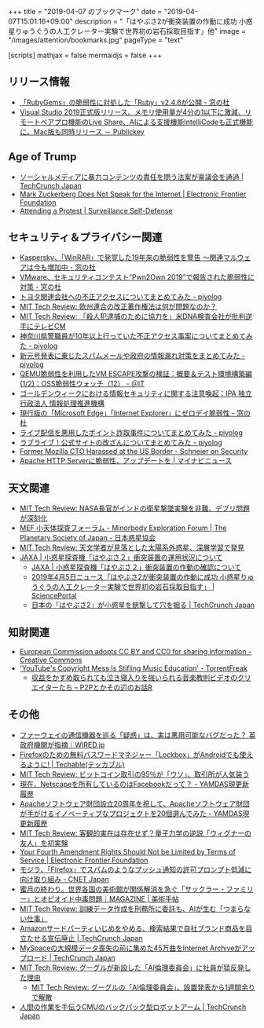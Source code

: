 +++
title = "2019-04-07 のブックマーク"
date =  "2019-04-07T15:01:16+09:00"
description = "「はやぶさ2が衝突装置の作動に成功 小惑星りゅうぐうの人工クレーター実験で世界初の岩石採取目指す」他"
image = "/images/attention/bookmarks.jpg"
pageType = "text"

[scripts]
  mathjax = false
  mermaidjs = false
+++

## リリース情報

- [「RubyGems」の脆弱性に対処した「Ruby」v2.4.6が公開 - 窓の杜](https://forest.watch.impress.co.jp/docs/news/1177841.html)
- [Visual Studio 2019正式版リリース。メモリ使用量が4分の1以下に激減、リモートペアプロ機能のLive Share、AIによる支援機能IntelliCodeも正式機能に。Mac版も同時リリース － Publickey](https://www.publickey1.jp/blog/19/visual_studio_201941live_shareaiintellicodemac.html)

## Age of Trump

- [ソーシャルメディアに暴力コンテンツの責任を問う法案が豪議会を通過  |  TechCrunch Japan](https://jp.techcrunch.com/2019/04/06/2019-04-04-australia-passes-law-to-hold-social-media-companies-responsible-for-abhorrent-violent-material/)
- [Mark Zuckerberg Does Not Speak for the Internet | Electronic Frontier Foundation](https://www.eff.org/deeplinks/2019/04/mark-zuckerberg-does-not-speak-internet)
- [Attending a Protest | Surveillance Self-Defense](https://ssd.eff.org/en/module/attending-protest)

## セキュリティ＆プライバシー関連

- [Kaspersky、「WinRAR」で発覚した19年来の脆弱性を警告 ～関連マルウェアは今も増加中 - 窓の杜](https://forest.watch.impress.co.jp/docs/news/1177254.html)
- [VMware、セキュリティコンテスト“Pwn2Own 2019”で報告された脆弱性に対策 - 窓の杜](https://forest.watch.impress.co.jp/docs/news/1177227.html?fbclid=IwAR1Mto02nvllwGmtMIMPvoe4iLMBiarWL_PvZEE4y2HHpVTwskcaQFjj1JM)
- [トヨタ関連会社への不正アクセスについてまとめてみた - piyolog](https://piyolog.hatenadiary.jp/entry/2019/03/31/030835)
- [MIT Tech Review: 欧州連合の改正著作権法は何が問題なのか？](https://www.technologyreview.jp/s/132827/europes-copyright-dispute-shows-just-how-hard-it-is-to-fix-the-internets-problems/)
- [MIT Tech Review: 「殺人犯逮捕のために協力を」米DNA検査会社が批判逆手にテレビCM](https://www.technologyreview.jp/nl/help-us-catch-killers-is-now-the-new-advertising-angle-for-dna-companies/)
- [神奈川県警職員が10年以上行っていた不正アクセス事案についてまとめてみた - piyolog](https://piyolog.hatenadiary.jp/entry/2019/04/01/052921)
- [新元号発表に乗じたスパムメールや政府の情報漏れ対策をまとめてみた - piyolog](https://piyolog.hatenadiary.jp/entry/2019/04/02/063831)
- [QEMU脆弱性を利用したVM ESCAPE攻撃の検証：概要＆テスト環境構築編 (1/2)：OSS脆弱性ウォッチ（12） - ＠IT](https://www.atmarkit.co.jp/ait/articles/1903/20/news020.html)
- [ゴールデンウィークにおける情報セキュリティに関する注意喚起：IPA 独立行政法人 情報処理推進機構](https://www.ipa.go.jp/security/topics/alert20190402.html)
- [現行版の「Microsoft Edge」「Internet Explorer」にゼロデイ脆弱性 - 窓の杜](https://forest.watch.impress.co.jp/docs/news/1178285.html)
- [ライブ配信を悪用したポイント詐取事件についてまとめてみた - piyolog](https://piyolog.hatenadiary.jp/entry/2019/04/04/183000)
- [ラブライブ！公式サイトの改ざんについてまとめてみた - piyolog](https://piyolog.hatenadiary.jp/entry/2019/04/05/064207)
- [Former Mozilla CTO Harassed at the US Border - Schneier on Security](https://www.schneier.com/blog/archives/2019/04/former_mozilla_.html)
- [Apache HTTP Serverに脆弱性、アップデートを | マイナビニュース](https://news.mynavi.jp/article/20190406-802881/)

## 天文関連

- [MIT Tech Review: NASA長官がインドの衛星撃墜実験を非難、デブリ問題が深刻化](https://www.technologyreview.jp/nl/debris-from-indias-anti-satellite-test-could-put-the-space-station-at-risk-says-nasa/)
- [MEF 小天体探査フォーラム - Minorbody Exploration Forum | The Planetary Society of Japan - 日本惑星協会](http://planetary.jp/MEF/)
- [MIT Tech Review: 天文学者が見落とした太陽系外惑星、深層学習で発見](https://www.technologyreview.jp/s/133880/deep-learning-has-found-two-exoplanets-that-human-astronomers-missed/)
- [JAXA | 小惑星探査機「はやぶさ２」衝突装置の運用状況について](http://www.jaxa.jp/press/2019/04/20190405a_j.html)
    - [JAXA | 小惑星探査機「はやぶさ２」衝突装置の作動の確認について](http://www.jaxa.jp/press/2019/04/20190405b_j.html)
    - [2019年4月5日ニュース「はやぶさ2が衝突装置の作動に成功 小惑星りゅうぐうの人工クレーター実験で世界初の岩石採取目指す」 | SciencePortal](https://scienceportal.jst.go.jp/news/newsflash_review/newsflash/2019/04/20190405_01.html)
    - [日本の「はやぶさ2」が小惑星を銃撃して穴を掘る  |  TechCrunch Japan](https://jp.techcrunch.com/2019/04/05/2019-04-04-japans-hayabusa-2-probe-is-blasting-a-hole-in-an-asteroid-tonight-and-thats-awesome/)

## 知財関連

- [European Commission adopts CC BY and CC0 for sharing information - Creative Commons](https://creativecommons.org/2019/04/02/european-commission-adopts-cc-by-and-cc0-for-sharing-information/)
- ['YouTube's Copyright Mess Is Stifling Music Education' - TorrentFreak](https://torrentfreak.com/youtubes-copyright-mess-is-stifling-music-education-190403/)
    - [収益をかすめ取られても泣き寝入りを強いられる音楽教則ビデオのクリエイターたち – P2Pとかその辺のお話R](https://p2ptk.org/copyright/1753)

## その他

- [ファーウェイの通信機器を巡る「疑惑」は、実は悪用可能なバグだった？ 英政府機関が指摘｜WIRED.jp](https://wired.jp/2019/03/30/huawei-threat-isnt-backdoors-its-bugs/)
- [Firefoxのための無料パスワードマネジャー「Lockbox」がAndroidでも使えるように! | Techable(テッカブル)](https://techable.jp/archives/96657)
- [MIT Tech Review: ビットコイン取引の95％が「ウソ」、取引所が人気装う](https://www.technologyreview.jp/nl/nearly-all-bitcoin-trades-are-fake-apparently/)
- [現在、Netscapeを所有しているのはFacebookだって？ - YAMDAS現更新履歴](https://yamdas.hatenablog.com/entry/20910402/netscape)
- [Apacheソフトウェア財団設立20周年を祝して、Apacheソフトウェア財団が手がけるイノベーティブなプロジェクトを20個選んでみた - YAMDAS現更新履歴](https://yamdas.hatenablog.com/entry/20910402/asf)
- [MIT Tech Review: 客観的実在は存在せず？量子力学の逆説「ウィグナーの友人」を初実験](https://www.technologyreview.jp/s/130562/a-quantum-experiment-suggests-theres-no-such-thing-as-objective-reality/)
- [Your Fourth Amendment Rights Should Not be Limited by Terms of Service | Electronic Frontier Foundation](https://www.eff.org/deeplinks/2019/04/your-fourth-amendment-rights-should-not-be-limited-terms-service?utm_content=buffer84f99&utm_medium=social&utm_source=twitter.com&utm_campaign=buffer)
- [モジラ、「Firefox」でスパムのようなプッシュ通知の許可プロンプト低減に向け取り組み - CNET Japan](https://japan.cnet.com/article/35135162/)
- [蜜月の終わり。世界各国の美術館が関係解消を急ぐ「サックラー・ファミリー」とオピオイド中毒問題｜MAGAZINE | 美術手帖](https://bijutsutecho.com/magazine/insight/19598)
- [MIT Tech Review: 訓練データ作成を刑務所に委託も、AIが生む「つまらない仕事」](https://www.technologyreview.jp/nl/an-ai-startup-has-found-a-new-source-of-cheap-labor-for-training-algorithms-prisoners/)
- [Amazonサードパーティいじめをやめる、検索結果で自社ブランド商品を目立たせる宣伝廃止  |  TechCrunch Japan](https://jp.techcrunch.com/2019/04/05/2019-04-03-amazon-reportedly-removes-the-most-obvious-promotions-for-its-private-brands-from-search-results/)
- [MySpaceの大規模データ喪失の前に集めた45万曲をInternet Archiveがアップロード  |  TechCrunch Japan](https://jp.techcrunch.com/2019/04/05/2019-04-03-the-internet-archive-has-uploaded-450000-songs-collected-before-myspaces-massive-data-loss/)
- [MIT Tech Review: グーグルが新設した「AI倫理委員会」に社員が猛反発した理由](https://www.technologyreview.jp/s/133900/googles-ai-council-faces-blowback-over-a-conservative-member/)
    - [MIT Tech Review: グーグルの「AI倫理委員会」、設置発表から1週間余りで解散](https://www.technologyreview.jp/nl/google-has-now-cancelled-its-ai-ethics-board-after-a-backlash-from-staff/)
- [人間の作業を手伝うCMUのバックパック型ロボットアーム  |  TechCrunch Japan](https://jp.techcrunch.com/2019/04/06/2019-04-05-cmus-robotic-arm-attaches-to-a-backpack-to-lend-a-helping-hand/)
